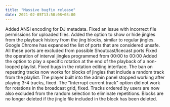 ```yaml
---
title: "Massive bugfix release"
date: 2021-02-05T13:50:08+03:00
---
```



Added ANSI encoding for DJ metadata.
Fixed an issue with incorrect file permissions for uploaded files.
Added the option to show or hide jingles from the playback history from the jing blocks, similar to regular jingles.
Google Chrome has expanded the list of ports that are considered unsafe. All these ports are excluded from possible Shoutcast/Icecast ports
Fixed the operation of interval jingles programmed from 00:00 to 00:00
Added the option to play a specific rotation at the end of the playback of a non-looped playlist.
Fixed bugs in the rotation editing interface.
The ban on repeating tracks now works for blocks of jingles that include a random track from the playlist.
The player built into the admin panel stopped working after playing 3-4 tracks, fixed.
The "Interrupt current track" option did not work for rotations in the broadcast grid, fixed.
Tracks ordered by users are now also excluded from the random selection to eliminate repetitions.
Blocks are no longer deleted if the jingle file included in the block has been deleted.